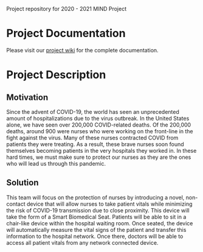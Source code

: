 Project repository for 2020 - 2021 MIND Project

# Project Documentation
Please visit our [project wiki](https://github.com/joshrenzo/mindProject/wiki) for the complete documentation. 

# Project Description
## Motivation
Since the advent of COVID-19, the world has seen an unprecedented amount of hospitalizations due to the virus outbreak. In the United States alone, we have seen over 200,000 COVID-related deaths. Of the 200,000 deaths, around 900 were nurses who were working on the front-line in the fight against the virus. Many of these nurses contracted COVID from patients they were treating. As a result, these brave nurses soon found themselves becoming patients in the very hospitals they worked in. In these hard times, we must make sure to protect our nurses as they are the ones who will lead us through this pandemic.

## Solution
This team will focus on the protection of nurses by introducing a novel, non-contact device that will allow nurses to take patient vitals while minimizing the risk of COVID-19 transmission due to close proximity. This device will take the form of a Smart Biomedical Seat. Patients will be able to sit in a chair-like device within the hospital waiting room. Once seated, the device will automatically measure the vital signs of the patient and transfer this information to the hospital network. Once there, doctors will be able to access all patient vitals from any network connected device. 
